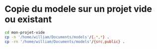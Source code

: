 # Copie du modele sur un projet vide ou existant

```sh
cd mon-projet-vide
cp -n '/home/william/Documents/models'/{.*,*} .
cp -rn '/home/william/Documents/models'/{src,public} .
```
